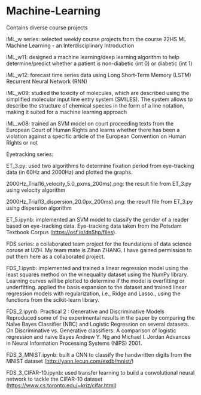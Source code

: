 # Machine-Learning
Contains diverse course projects


iML_w series:
selected weekly course projects from the course 22HS ML Machine Learning - an Interdisciplinary Introduction

iML_w11:
designed a machine learning/deep learning algorithm to help determine/predict whether a patient is non-diabetic (int 0) or diabetic (int 1)

iML_w12:
forecast time series data using Long Short-Term Memory (LSTM) Recurrent Neural Network (RNN)

iML_w09:
studied the toxicity of molecules, which are described using the simplified molecular input line entry system (SMILES). The system allows to describe the structure of chemical species in the form of a line notation, making it suited for a machine learning approach

iML_w08:
trained an SVM model on court proceeding texts from the European Court of Human Rights and learns whether there has been a violation against a specific article of the European Convention on Human Rights or not

Eyetracking series:

ET_3.py:
used two algorithms to determine fixation period from eye-tracking data (in 60Hz and 2000Hz) and plotted the graphs.

2000Hz_Trial16_velocity_5.0_pxms_200ms).png:
the result file from ET_3.py using velocity algorithm

2000Hz_Trial13_dispersion_20.0px_200ms).png:
the result file from ET_3.py using dispersion algorithm

ET_5.ipynb:
implemented an SVM model to classify the gender of a reader based on eye-tracking data. Eye-tracking data taken from the Potsdam Textbook Corpus (https://osf.io/dn5hp/files).

FDS series:
a collaborated team project for the foundations of data science coruse at UZH. My team mate is Zihan ZHANG.
I have gained permission to put them here as a collaborated project.

FDS_1.ipynb:
implemented and trained a linear regression model using the least squares method on the winequality dataset using the NumPy library. Learning curves will be plotted to determine if the model is overfitting or underfitting.
applied the basis expansion to the dataset and trained linear regression models with regularization, i.e., Ridge and Lasso., using the functions from the scikit-learn library.

FDS_2.ipynb:
Practical 2 : Generative and Discriminative Models
Reproduced some of the experimental results in the paper by comparing the Naïve Bayes Classifier (NBC) and Logistic Regression on several datasets. 
On Discriminative vs. Generative classifiers: A comparison of logistic regression and naive Bayes
Andrew Y. Ng and Michael I. Jordan
Advances in Neural Information Processing Systems (NIPS) 2001.

FDS_3_MNIST.ipynb:
built a CNN to classify the handwritten digits from the MNIST dataset (http://yann.lecun.com/exdb/mnist/)

FDS_3_CIFAR-10.ipynb:
used transfer learning to build a convolutional neural network to tackle the CIFAR-10 dataset (https://www.cs.toronto.edu/~kriz/cifar.html)

